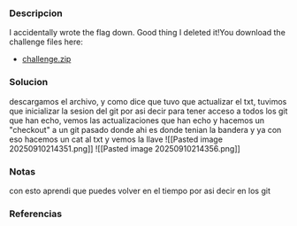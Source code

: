 ### Descripcion
I accidentally wrote the flag down. Good thing I deleted it!You download the challenge files here:
- [challenge.zip](https://artifacts.picoctf.net/c_titan/136/challenge.zip)

### Solucion
descargamos el archivo, y como dice que tuvo que actualizar el txt, tuvimos que inicializar la sesion del git por asi decir para tener acceso a todos los git que han echo, vemos las actualizaciones que han echo y hacemos un "checkout" a un git pasado donde ahi es donde tenian la bandera y ya con eso hacemos un cat al txt y vemos la llave
![[Pasted image 20250910214351.png]]
![[Pasted image 20250910214356.png]]

### Notas
con esto aprendi que puedes volver en el tiempo por asi decir en los git

### Referencias
